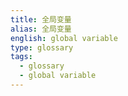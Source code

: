 ```yaml
---
title: 全局变量
alias: 全局变量
english: global variable
type: glossary
tags:
  - glossary
  - global variable
---
```

